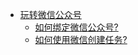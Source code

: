 * [玩转微信公众号](wechat/README.md)
   * [如何绑定微信公众号?](wechat/bound_to_wechat.md)
   * [如何使用微信创建任务?](wechat/add_new_task.md)